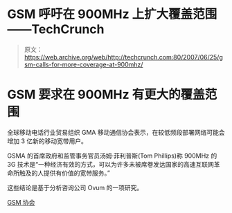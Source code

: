 # GSM 呼吁在 900MHz 上扩大覆盖范围——TechCrunch

> 原文：<https://web.archive.org/web/http://techcrunch.com:80/2007/06/25/gsm-calls-for-more-coverage-at-900mhz/>

# GSM 要求在 900MHz 有更大的覆盖范围

全球移动电话行业贸易组织 GMA 移动通信协会表示，在较低频段部署网络可能会增加 3 亿新的移动宽带用户。

GSMA 的首席政府和监管事务官员汤姆·菲利普斯(Tom Phillips)称 900MHz 的 3G 技术是“一种经济有效的方式，可以为许多未被席卷发达国家的高速互联网革命所触及的人提供有价值的宽带服务。”

这些结论是基于分析咨询公司 Ovum 的一项研究。

[GSM 协会](https://web.archive.org/web/20201124152622/http://www.gsmworld.com/)